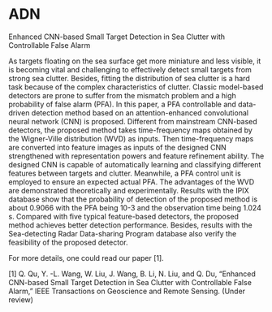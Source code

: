 # ADN
Enhanced CNN-based Small Target Detection in Sea Clutter with Controllable False Alarm

As targets floating on the sea surface get more miniature and less visible, it is becoming vital and challenging to effectively detect small targets from strong sea clutter. Besides, fitting the distribution of sea clutter is a hard task because of the complex characteristics of clutter. Classic model-based detectors are prone to suffer from the mismatch problem and a high probability of false alarm (PFA). In this paper, a PFA controllable and data-driven detection method based on an attention-enhanced convolutional neural network (CNN) is proposed. Different from mainstream CNN-based detectors, the proposed method takes time-frequency maps obtained by the Wigner-Ville distribution (WVD) as inputs. Then time-frequency maps are converted into feature images as inputs of the designed CNN strengthened with representation powers and feature refinement ability. The designed CNN is capable of automatically learning and classifying different features between targets and clutter. Meanwhile, a PFA control unit is employed to ensure an expected actual PFA. The advantages of the WVD are demonstrated theoretically and experimentally. Results with the IPIX database show that the probability of detection of the proposed method is about 0.9066 with the PFA being 10-3 and the observation time being 1.024 s. Compared with five typical feature-based detectors, the proposed method achieves better detection performance. Besides, results with the Sea-detecting Radar Data-sharing Program database also verify the feasibility of the proposed detector.

For more details, one could read our paper [1].

[1] Q. Qu, Y. -L. Wang, W. Liu, J. Wang, B. Li, N. Liu, and Q. Du, “Enhanced CNN-based Small Target Detection in Sea Clutter with Controllable False Alarm,” IEEE Transactions on Geoscience and Remote Sensing. (Under review)

